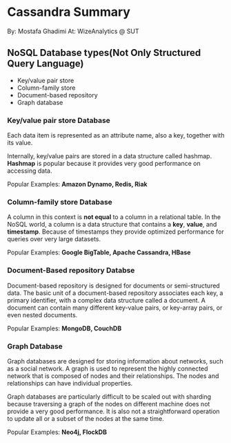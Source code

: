 # Cassandra Summary

By: Mostafa Ghadimi
At: WizeAnalytics @ SUT

## NoSQL Database types(Not Only Structured Query Language) 

- Key/value pair store
- Column-family store
- Document-based repository
- Graph database

### Key/value pair store Database

Each data item is represented as an attribute name, also a key, together with its value.

Internally, key/value pairs are stored in a data structure called hashmap. **Hashmap** is popular because it provides very good performance on accessing data.

Popular Examples: **Amazon Dynamo, Redis, Riak**

### Column-family store Database

A column in this context is __not equal__ to a column in a relational table. In the NoSQL world, a column is a data structure that contains a **key**, **value**, and **timestamp**. Because of timestamps they provide
optimized performance for queries over very large datasets.

Popular Examples: **Google BigTable, Apache Cassandra, HBase**

### Document-Based repository Databse

Document-based repository is designed for documents or semi-structured data. The basic unit of a document-based repository associates each key, a primary identifier, with a complex data structure called a document. A document can contain many different key-value pairs, or key-array pairs, or even nested documents.

Popular Examples: **MongoDB, CouchDB**

### Graph Database

Graph databases are designed for storing information about networks, such as a social network. A graph is used to represent the highly connected network that is composed of nodes and their relationships. The nodes and relationships can have individual properties.

Graph databases are particularly difficult to be scaled out with sharding because traversing a graph of the nodes on different machine does not provide a very good performance. It is also not a straightforward operation to update all or a subset of the nodes at the same time.

Popular Examples: **Neo4j, FlockDB**

